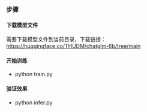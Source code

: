 ### 步骤

#### 下载模型文件

需要下载模型文件到当前目录，下载链接： https://huggingface.co/THUDM/chatglm-6b/tree/main

#### 开始训练

- python train.py

#### 验证效果

- python infer.py
